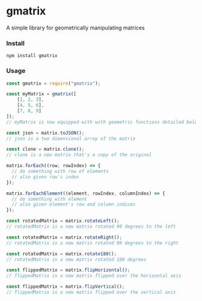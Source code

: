 # gmatrix

A simple library for geometrically manipulating matrices

### Install

```
npm install gmatrix
```

### Usage

```js
const gmatrix = require("gmatrix");

const myMatrix = gmatrix([
    [1, 2, 3],
    [4, 5, 6],
    [7, 8, 9]
]);
// myMatrix is now equipped with with geometric functions detailed below
```


```js
const json = matrix.toJSON();
// json is a two dimensional array of the matrix
```

```js
const clone = matrix.clone();
// clone is a new matrix that's a copy of the original
```

```js
matrix.forEach((row, rowIndex) => {
  // do something with row of elements
  // also given row's index
});
```

```js
matrix.forEachElement((element, rowIndex, columnIndex) => {
  // do something with element
  // also given element's row and column indices
});
```

```js
const rotatedMatrix = matrix.rotateLeft();
// rotatedMatrix is a new matrix rotated 90 degrees to the left
```

```js
const rotatedMatrix = matrix.rotateRight();
// rotatedMatrix is a new matrix rotated 90 degrees to the right
```

```js
const rotatedMatrix = matrix.rotate180();
// rotatedMatrix is a new matrix rotated 180 degrees
```

```js
const flippedMatrix = matrix.flipHorizontal();
// flippedMatrix is a new matrix flipped over the horizontal axis
```

```js
const flippedMatrix = matrix.flipVertical();
// flippedMatrix is a new matrix flipped over the vertical axis
```
